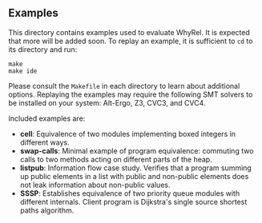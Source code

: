 ## Examples

This directory contains examples used to evaluate WhyRel.  It is expected that
more will be added soon.  To replay an example, it is sufficient to `cd`
to its directory and run:

```
make
make ide
```

Please consult the `Makefile` in each directory to learn about additional
options.  Replaying the examples may require the following SMT solvers to be
installed on your system: Alt-Ergo, Z3, CVC3, and CVC4.

Included examples are:

- **cell**: Equivalence of two modules implementing boxed integers in
  different ways.
- **swap-calls**: Minimal example of program equivalence: commuting two
  calls to two methods acting on different parts of the heap.
- **listpub**: Information flow case study.  Verifies that a program summing up
  public elements in a list with public and non-public elements does not leak
  information about non-public values.
- **SSSP**: Establishes equivalence of two priority queue modules with different
  internals.  Client program is Dijkstra's single source shortest paths algorithm.
